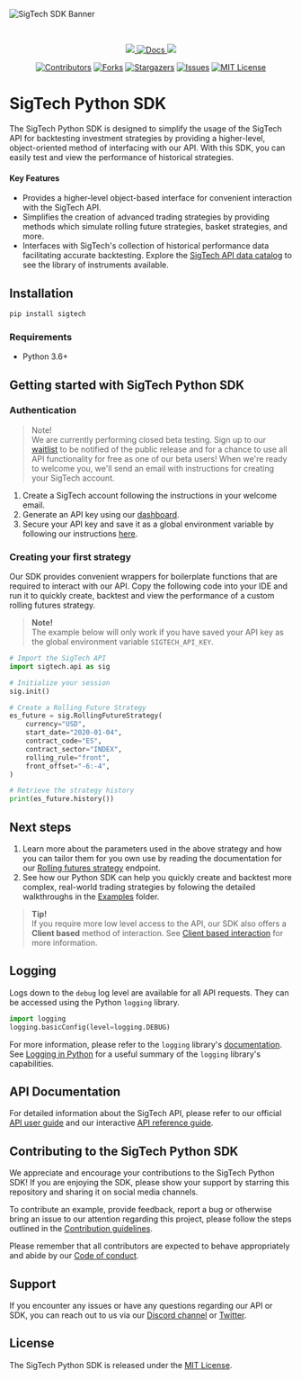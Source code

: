 ![SigTech SDK Banner](https://8647283.fs1.hubspotusercontent-na1.net/hubfs/8647283/Python%20SDK_github_856x268-1.png "SigTech SDK Banner")

&nbsp;

<p align="center" id="dummy">
    <a href="https://discord.gg/XcVJDYV4k7">
        <img src="https://img.shields.io/badge/CHAT-DISCORD-blue?style=for-the-badge&logo=discord&labelColor=rgb(55,55,55)&color=blueviolet">
    </a>
    <a href="https://learn.sigtech.com/reference/">
        <img src="https://img.shields.io/badge/Docs-API_REFERENCE-1338be?&style=for-the-badge&logo=wiki&link=https://learn.sigtech.com/reference" alt="Docs" />
    </a>
     <a href="https://twitter.com/sigtechltd/">
        <img src="https://img.shields.io/badge/follow-%40sigtechltd-1DA1F2?logo=twitter&style=for-the-badge" />
    </a>
<p>


<div align="center">

[![Contributors][contributors-shield]][contributors-url]
[![Forks][forks-shield]][forks-url]
[![Stargazers][stars-shield]][stars-url]
[![Issues][issues-shield]][issues-url]
[![MIT License][license-shield]][license-url]

</div>

[contributors-shield]: https://img.shields.io/github/contributors/SIGTechnologies/sigtech-python.svg?style=for-the-badge
[contributors-url]: https://github.com/SIGTechnologies/sigtech-python/graphs/contributors
[forks-shield]: https://img.shields.io/github/forks/SIGTechnologies/sigtech-python.svg?style=for-the-badge
[forks-url]: https://github.com/SIGTechnologies/sigtech-python/network/members
[stars-shield]: https://img.shields.io/github/stars/SIGTechnologies/sigtech-python.svg?style=for-the-badge
[stars-url]: https://github.com/othneildrew/SIGTechnologies/sigtech-python
[issues-shield]: https://img.shields.io/github/issues/SIGTechnologies/sigtech-python.svg?style=for-the-badge
[issues-url]: https://github.com/SIGTechnologies/sigtech-python/issues
[license-shield]: https://img.shields.io/github/license/SIGTechnologies/sigtech-python.svg?style=for-the-badge
[license-url]: https://github.com/SIGTechnologies/sigtech-python/blob/master/LICENSE
[repo_wiki_url]: https://www.learn.sigtech.com
[repo_wiki_img]: https://img.shields.io/badge/docs-wiki_page-blue?style=for-the-badge&logo=none


# SigTech Python SDK
The SigTech Python SDK is designed to simplify the usage of the SigTech API for backtesting investment strategies by providing a higher-level, object-oriented method of interfacing with our API. With this SDK, you can easily test and view the performance of historical strategies.

#### Key Features
- Provides a higher-level object-based interface for convenient interaction with the SigTech API.
- Simplifies the creation of advanced trading strategies by providing methods which simulate rolling future strategies, basket strategies, and more.
- Interfaces with SigTech's collection of historical performance data facilitating accurate backtesting. Explore the [SigTech API data catalog](https://sigtechapi.streamlit.app/) to see the library of instruments available.


## Installation

```sh 
pip install sigtech
```

### Requirements
- Python 3.6+

## Getting started with SigTech Python SDK
### Authentication
>Note! \
>We are currently performing closed beta testing. Sign up to our [waitlist](https://get.sigtech.com/join-the-api-waitlist) to be notified of the public release and for a chance to use all API functionality for free as one of our beta users! When we're ready to welcome you, we'll send an email with instructions for creating your SigTech account.

1. Create a SigTech account following the instructions in your welcome email.
1. Generate an API key using our [dashboard](https://dashboard.sigtech.com/api). 
1. Secure your API key and save it as a global environment variable by following our instructions [here](https://learn.sigtech.com/docs/auth).

### Creating your first strategy
Our SDK provides convenient wrappers for boilerplate functions that are required to interact with our API. Copy the following code into your IDE and run it to quickly create, backtest and view the performance of a custom rolling futures strategy.

>**Note!**\
>The example below will only work if you have saved your API key as the global environment variable `SIGTECH_API_KEY`.

```python
# Import the SigTech API
import sigtech.api as sig

# Initialize your session
sig.init()

# Create a Rolling Future Strategy
es_future = sig.RollingFutureStrategy(
    currency="USD",
    start_date="2020-01-04",
    contract_code="ES", 
    contract_sector="INDEX",
    rolling_rule="front",  
    front_offset="-6:-4", 
)

# Retrieve the strategy history
print(es_future.history())
```
## Next steps
1. Learn more about the parameters used in the above strategy and how you can tailor them for you own use by reading the documentation for our [Rolling futures strategy](https://learn.sigtech.com/reference/api_post_strategy_rolling_futures_strategies_futures_rolling_post-1) endpoint.
1. See how our Python SDK can help you quickly create and backtest more complex, real-world trading strategies by folowing the detailed walkthroughs in the [Examples](https://github.com/SIGTechnologies/sigtech-python/tree/master/examples) folder.

>**Tip!**\
>If you require more low level access to the API, our SDK also offers a **Client based** method of interaction. See [Client based interaction](https://github.com/SIGTechnologies/sigtech-python/blob/master/docs/client_based_interaction.md) for more information.

## Logging
Logs down to the `debug` log level are available for all API requests. They can be accessed using the Python `logging` library. 
```python
import logging
logging.basicConfig(level=logging.DEBUG)
```
For more information, please refer to the `logging` library's [documentation](https://docs.python.org/3/library/logging.html). See [Logging in Python](https://realpython.com/python-logging/) for a useful summary of the `logging` library's capabilities.

## API Documentation
For detailed information about the SigTech API, please refer to our official [API user guide](https://learn.sigtech.com/docs) and our interactive [API reference guide](https://learn.sigtech.com/reference). 


## Contributing to the SigTech Python SDK

We appreciate and encourage your contributions to the SigTech Python SDK! If you are enjoying the SDK, please show your support by starring this repository and sharing it on social media channels. 

To contribute an example, provide feedback, report a bug or otherwise bring an issue to our attention regarding this project, please follow the steps outlined in the [Contribution guidelines](https://github.com/SIGTechnologies/sigtech-python/blob/master/CONTRIBUTING.md). 

Please remember that all contributors are expected to behave appropriately and abide by our [Code of conduct](https://github.com/SIGTechnologies/sigtech-python/blob/master/CODE_OF_CONDUCT.md).

## Support
If you encounter any issues or have any questions regarding our API or SDK, you can reach out to us via our [Discord channel](https://discord.gg/XcVJDYV4k7) or [Twitter](https://twitter.com/sigtechltd/).

## License
The SigTech Python SDK is released under the [MIT License](https://github.com/SIGTechnologies/sigtech-python/blob/master/LICENSE).
